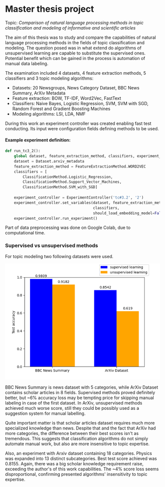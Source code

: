 # Master thesis project

Topic:
*Comparison of natural language processing methods in topic classification and
modeling of informative and scientific articles*

The aim of this thesis was to study and compare the capabilities of natural language
processing methods in the fields of topic classification and modeling. The question
posed was in what extend do algorithms of unsupervised learning are capable to
substitute the supervised ones. Potential benefit which can be gained in the process
is automation of manual data labeling.

The examination included 4 datasets, 4 feature extraction methods, 5 classifiers and
3 topic modeling algorithms:
* Datasets: 20 Newsgroups, News Category Dataset, BBC News Summary, ArXiv Metadata
* Feature extraction: BOW, TF-IDF, Word2Vec, FastText
* Classifiers: Naive Bayes, Logistic Regression, SVM, SVM with SGD, Random Forest and
  Gradient Boosting Machines
* Modeling algorithms: LSI, LDA, NMF

During this work an experiment controller was created enabling fast test conducting.
Its input were configuration fields defining methods to be used.

#### Example experiment definition:

```python
def run_tc3_2():
    global dataset, feature_extraction_method, classifiers, experiment_controller
    dataset = Dataset.arxiv_metadata
    feature_extraction_method = FeatureExtractionMethod.WORD2VEC
    classifiers = [
        ClassificationMethod.Logistic_Regression,
        ClassificationMethod.Support_Vector_Machines,
        ClassificationMethod.SVM_with_SGD]

    experiment_controller = ExperimentController('tc#3.2', '2')
    experiment_controller.set_variables(dataset, feature_extraction_method,
                                        classifiers,
                                        should_load_embedding_model=False)
    experiment_controller.run_experiment()
```

Part of data preprocessing was done on Google Colab, due to computational time.

### Supervised vs unsupervised methods

For topic modeling two following datasets were used.

![img_1.png](sup_vs_unsup_results.png)

BBC News Summary is news dataset with 5 categories, while ArXiv Dataset
contains scholar articles in 8 fields. Supervised methods proved definitely better,
but ~6% accuracy loss may be tempting price for skipping manual labeling in case of
the first dataset. In ArXiv, unsupervised methods achieved much worse score, still
they could be possibly used as a suggestion system for manual labelling.

Quite important matter is that scholar articles dataset requires much more
specialized knowledge than news. Despite that and the fact that ArXiv had more
categories, the difference between their best scores isn't as tremendous. This
suggests that classification algorithms do not simply automate manual work, but also
are more insensitive to topic expertise.

Also, an experiment with Arxiv dataset containing 18 categories. Physics was 
expanded into 13 distinct subcategories. Best test score achieved was 0.8155. 
Again, there was a big scholar knowledge requirement raise, exceeding the 
author's of this work capabilities. The ~4% score loss seems disproportional, 
confirming presented algorithms' insensitivity to topic expertise.

